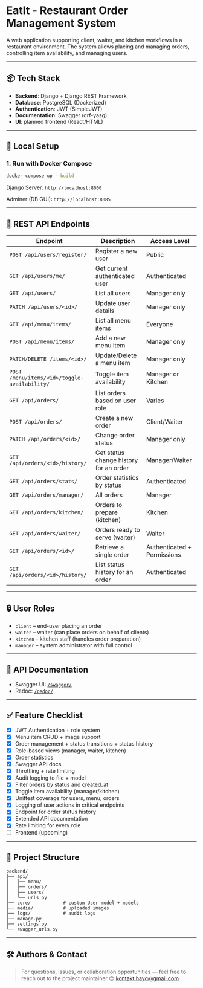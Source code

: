 ﻿# EatIt - Restaurant Order Management System

A web application supporting client, waiter, and kitchen workflows in a restaurant environment. The system allows placing and managing orders, controlling item availability, and managing users.

---

## 📦 Tech Stack
- **Backend**: Django + Django REST Framework
- **Database**: PostgreSQL (Dockerized)
- **Authentication**: JWT (SimpleJWT)
- **Documentation**: Swagger (drf-yasg)
- **UI**: planned frontend (React/HTML)

---

## 🧶 Local Setup

### 1. Run with Docker Compose

```bash
docker-compose up --build
```

Django Server: `http://localhost:8000`

Adminer (DB GUI): `http://localhost:8085`

---

## 🚪 REST API Endpoints

| Endpoint                            | Description                                  | Access Level        |
|-------------------------------------|----------------------------------------------|---------------------|
| `POST /api/users/register/`        | Register a new user                          | Public              |
| `GET /api/users/me/`               | Get current authenticated user              | Authenticated       |
| `GET /api/users/`                  | List all users                              | Manager only        |
| `PATCH /api/users/<id>/`           | Update user details                         | Manager only        |
| `GET /api/menu/items/`             | List all menu items                         | Everyone            |
| `POST /api/menu/items/`            | Add a new menu item                         | Manager only        |
| `PATCH/DELETE /items/<id>/`       | Update/Delete a menu item                   | Manager only        |
| `POST /menu/items/<id>/toggle-availability/` | Toggle item availability           | Manager or Kitchen  |
| `GET /api/orders/`                 | List orders based on user role              | Varies              |
| `POST /api/orders/`                | Create a new order                          | Client/Waiter       |
| `PATCH /api/orders/<id>/`          | Change order status                         | Manager only        |
| `GET /api/orders/<id>/history/`    | Get status change history for an order     | Manager/Waiter      |
| `GET /api/orders/stats/`           | Order statistics by status                  | Authenticated       |
| `GET /api/orders/manager/`         | All orders                                  | Manager             |
| `GET /api/orders/kitchen/`         | Orders to prepare (kitchen)                 | Kitchen             |
| `GET /api/orders/waiter/`          | Orders ready to serve (waiter)              | Waiter              |
| `GET /api/orders/<id>/`            | Retrieve a single order                     | Authenticated + Permissions |
| `GET /api/orders/<id>/history/`    | List status history for an order           | Authenticated       |

---

## 🔒 User Roles

- `client` – end-user placing an order
- `waiter` – waiter (can place orders on behalf of clients)
- `kitchen` – kitchen staff (handles order preparation)
- `manager` – system administrator with full control

---

## 📘 API Documentation
- Swagger UI: [`/swagger/`](http://localhost:8000/swagger/)
- Redoc: [`/redoc/`](http://localhost:8000/redoc/)

---

## ✅ Feature Checklist

- [x] JWT Authentication + role system
- [x] Menu item CRUD + image support
- [x] Order management + status transitions + status history
- [x] Role-based views (manager, waiter, kitchen)
- [x] Order statistics
- [x] Swagger API docs
- [x] Throttling + rate limiting
- [x] Audit logging to file + model
- [x] Filter orders by status and created_at
- [x] Toggle item availability (manager/kitchen)
- [x] Unittest coverage for users, menu, orders
- [x] Logging of user actions in critical endpoints
- [x] Endpoint for order status history
- [x] Extended API documentation
- [x] Rate limiting for every role
- [ ] Frontend (upcoming)

---

## 📂 Project Structure

```
backend/
├── api/
│   ├── menu/
│   ├── orders/
│   ├── users/
│   └── urls.py
├── core/            # custom User model + models
├── media/           # uploaded images
├── logs/            # audit logs
├── manage.py
├── settings.py
└── swagger_urls.py
```

---

## 🛠️ Authors & Contact
> For questions, issues, or collaboration opportunities — feel free to reach out to the project maintainer 😊
> kontakt.hayq@gmail.com
